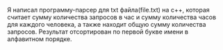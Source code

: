 Я написал программу-парсер для txt файла(file.txt) на c++, которая считает сумму количества запросов в час и сумму количества часов для каждого человека, а также находит общую сумму количества запросов. Результат отсортирован по первой букве имени в алфавитном порядке.
